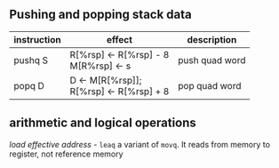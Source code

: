 ## Pushing and popping stack data

instruction | effect | description
------------|--------|------------
pushq S | R[%rsp] <- R[%rsp] - 8 <br> M[R%rsp] <- s | push quad word
popq D | D <- M[R[%rsp]]; <br> R[%rsp] <- R[%rsp] + 8 | pop quad word

## arithmetic and logical operations

_load effective address_ - `leaq` a variant of `movq`. It reads from memory to register, not reference memory